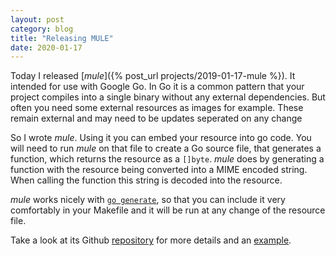 ```yaml
---
layout: post
category: blog
title: "Releasing MULE"
date: 2020-01-17
---
```


Today I released [_mule_]({% post_url projects/2019-01-17-mule %}). It intended for use with Google Go. In Go it is a common pattern that your project compiles into a single binary without any external dependencies. But often you need some external resources as images for example. These remain external and may need to be updates seperated on any change

So I wrote _mule_. Using it you can embed your resource into go code. You will need to run _mule_ on that file to create a Go source file, that generates a function, which returns the resource as a `[]byte`. _mule_ does by generating a function with the resource being converted into a MIME encoded string. When calling the function this string is decoded into the resource. 

_mule_ works nicely with [`go generate`](https://blog.golang.org/generate), so that you can include it very comfortably in your Makefile and it will be run at any change of the resource file.


Take a look at its Github [repository](https://github.com/wlbr/mule) for more details and an [example](https://github.com/wlbr/mule/tree/master/example).

